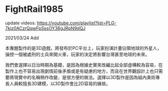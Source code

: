 # FightRail1985
update videos:
https://youtube.com/playlist?list=PLG-7kiz0ACzrQqwFpSssOY36gJRpN9dQJ

2021/03/24  Add

本專題製作的是3D遊戲，將發布於PC平台上，玩家扮演計畫佔領地球的外星人，操控一個被處刑的士兵來開火車，玩家的決定將影響台灣甚至地球的未來。

我們會選擇以日治時期為基礎，是因為根據史實來改編比起全部虛構較為容易，在製作上也不容易出現劇情前後矛盾或是有疑慮的地方，而且在世界觀設計上也只需要將現實中的名稱稍作改變，是很方便的做法。選擇以3D製作是因為組內美術專長人員較擅長3D建模，以3D製作會比2D容易的緣故。
